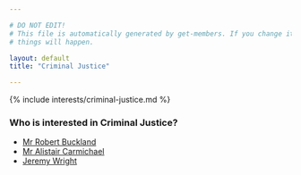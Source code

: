 ```yaml
---

# DO NOT EDIT!
# This file is automatically generated by get-members. If you change it, bad
# things will happen.

layout: default
title: "Criminal Justice"

---
```


{% include interests/criminal-justice.md %}

### Who is interested in Criminal Justice?


* [Mr Robert Buckland](members/mr-robert-buckland.html)
* [Mr Alistair Carmichael](members/mr-alistair-carmichael.html)
* [Jeremy Wright](members/jeremy-wright.html)
